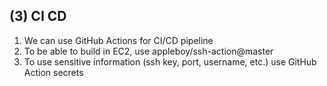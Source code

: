 ## (3) CI CD
1. We can use GitHub Actions for CI/CD pipeline
2. To be able to build in EC2, use appleboy/ssh-action@master
3. To use sensitive information (ssh key, port, username, etc.) use GitHub Action secrets
